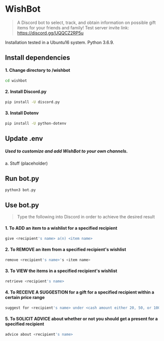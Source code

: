 # WishBot
> A Discord bot to select, track, and obtain information on possible gift items for your friends and family!
> Test server invite link: https://discord.gg/UQQCZ2RP5u 

Installation tested in a Ubuntu16 system. Python 3.6.9.

## Install dependencies
#### 1. Change directory to /wishbot  
```bash
cd wishbot
```
#### 2. Install Discord.py
```bash
pip install -U discord.py
```
#### 3. Install Dotenv  
```bash
pip install -U python-dotenv
```
## Update .env   
##### Used to customize and add WishBot to your own channels.  
a. Stuff (placeholder)


## Run bot.py   
```bash
python3 bot.py
```
## Use bot.py
> Type the following into Discord in order to achieve the desired result
#### 1. To ADD an item to a wishlist for a specified recipient
```bash
give <recipient's name> a(n) <item name>
```
#### 2. To REMOVE an item from a specified recipient's wishlist
```bash
remove <recipient's name>'s <item name>
```
#### 3. To VIEW the items in a specified recipient's wishlist
```bash
retrieve <recipient's name>
```
#### 4. To RECEIVE A SUGGESTION for a gift for a specified recipient within a certain price range
```bash
suggest for <recipient's name> under <cash amount either 20, 50, or 100>
```
#### 5. To SOLICIT ADVICE about whether or not you should get a present for a specified recipient
```bash
advice about <recipient's name>
```
